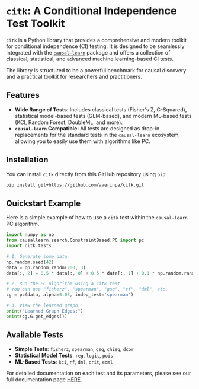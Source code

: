 # `citk`: A Conditional Independence Test Toolkit

`citk` is a Python library that provides a comprehensive and modern toolkit for conditional independence (CI) testing. It is designed to be seamlessly integrated with the [`causal-learn`](https://github.com/cmu-phil/causal-learn) package and offers a collection of classical, statistical, and advanced machine learning-based CI tests.

The library is structured to be a powerful benchmark for causal discovery and a practical toolkit for researchers and practitioners.

## Features

- **Wide Range of Tests**: Includes classical tests (Fisher's Z, G-Squared), statistical model-based tests (GLM-based), and modern ML-based tests (KCI, Random Forest, DoubleML, and more).
- **`causal-learn` Compatible**: All tests are designed as drop-in replacements for the standard tests in the `causal-learn` ecosystem, allowing you to easily use them with algorithms like PC.

## Installation

You can install `citk` directly from this GitHub repository using `pip`:

```bash
pip install git+https://github.com/averinpa/citk.git
```

## Quickstart Example

Here is a simple example of how to use a `citk` test within the `causal-learn` PC algorithm.

```python
import numpy as np
from causallearn.search.ConstraintBased.PC import pc
import citk.tests 

# 1. Generate some data
np.random.seed(42)
data = np.random.randn(200, 3)
data[:, 2] = 0.5 * data[:, 0] + 0.5 * data[:, 1] + 0.1 * np.random.randn(200)

# 2. Run the PC algorithm using a citk test
# You can use "fisherz", "spearman", "gsq", "rf", "dml", etc.
cg = pc(data, alpha=0.05, indep_test='spearman')

# 3. View the learned graph
print("Learned Graph Edges:")
print(cg.G.get_edges())
```

## Available Tests

- **Simple Tests**: `fisherz`, `spearman`, `gsq`, `chisq`, `dcor`
- **Statistical Model Tests**: `reg`, `logit`, `pois`
- **ML-Based Tests**: `kci`, `rf`, `dml`, `crit`, `edml`

For detailed documentation on each test and its parameters, please see our full documentation page [HERE](https://averinpa.github.io/citk/).